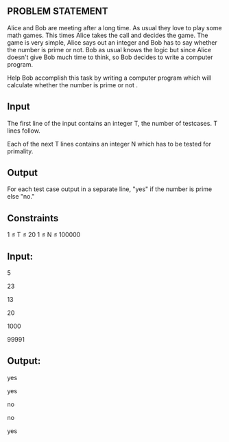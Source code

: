 ## PROBLEM STATEMENT

Alice and Bob are meeting after a long time. As usual they love to play some math games. This times Alice takes the call and decides the game.
The game is very simple, Alice says out an integer and Bob has to say whether the number is prime or not. Bob as usual knows the logic but since 
Alice doesn't give Bob much time to think, so Bob decides to write a computer program.

Help Bob accomplish this task by writing a computer program which will calculate whether the number is prime or not .

## Input

The first line of the input contains an integer T, the number of testcases. T lines follow.

Each of the next T lines contains an integer N which has to be tested for primality.

## Output

For each test case output in a separate line, "yes" if the number is prime else "no."

## Constraints

1 ≤ T ≤ 20
1 ≤ N ≤ 100000

## Input:

5

23

13

20

1000

99991

## Output:

yes

yes

no

no

yes
